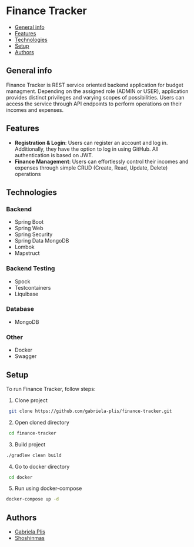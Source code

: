 # Finance Tracker
* [General info](#general-info)
* [Features](#features)
* [Technologies](#technologies)
* [Setup](#setup)
* [Authors](#authors)

## General info
Finance Tracker is REST service oriented backend application for budget managment. Depending on the assigned role (ADMIN or USER), application provides distinct privileges and varying scopes of possibilities. Users can access the service through API endpoints to perform operations on their incomes and expenses.

## Features
- **Registration & Login**: Users can register an account and log in. Additionally, they have the option to log in using GitHub. All authentication is based on JWT.
- **Finance Management**: Users can effortlessly control their incomes and expenses through simple CRUD (Create, Read, Update, Delete) operations

## Technologies

### Backend
  - Spring Boot
  - Spring Web
  - Spring Security
  - Spring Data MongoDB
  - Lombok
  - Mapstruct

### Backend Testing

  - Spock
  - Testcontainers
  - Liquibase

### Database

  - MongoDB

### Other

  - Docker
  - Swagger

## Setup
To run Finance Tracker, follow steps:
1. Clone project

  ``` bash      
   git clone https://github.com/gabriela-plis/finance-tracker.git
  ```

2. Open cloned directory
  ``` bash      
   cd finance-tracker
  ```

3. Build project

  ``` bash
  ./gradlew clean build
  ```

4. Go to docker directory

  ``` bash      
   cd docker
  ```

5. Run using docker-compose 

  ``` bash
  docker-compose up -d
  ```

## Authors
- [Gabriela Plis](https://github.com/gabriela-plis)
- [Shoshinmas](https://github.com/shoshinmas)
